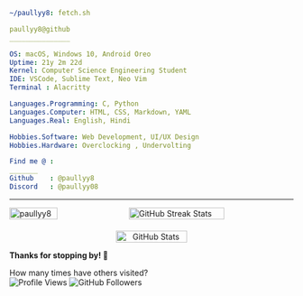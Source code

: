 ```yaml
~/paullyy8: fetch.sh
```

```yaml
paullyy8@github
_______________

OS: macOS, Windows 10, Android Oreo
Uptime: 21y 2m 22d   
Kernel: Computer Science Engineering Student  
IDE: VSCode, Sublime Text, Neo Vim
Terminal : Alacritty

Languages.Programming: C, Python  
Languages.Computer: HTML, CSS, Markdown, YAML  
Languages.Real: English, Hindi

Hobbies.Software: Web Development, UI/UX Design  
Hobbies.Hardware: Overclocking , Undervolting

Find me @ : 
_______
Github    : @paullyy8
Discord   : @paullyy08

```
---
<div style="display: flex; flex-direction: row; justify-content: space-between;">
  <!-- Most Used Languages -->
  <img src="https://github-readme-stats.vercel.app/api/top-langs?username=paullyy8&show_icons=true&locale=en&layout=compact&bg_color=0d1117&text_color=c9d1d9&title_color=58a6ff&icon_color=58a6ff&hide_border=true&border_radius=20" style="width: 41%;" alt="paullyy8" />

  <!-- GitHub Streak Stats -->
  <img src="https://github-readme-streak-stats.herokuapp.com/?user=paullyy8&theme=dark&hide_border=true&background=0d1117&ring=58a6ff&fire=58a6ff&currStreakLabel=c9d1d9&border_radius=20" style="width: 58%;" alt="GitHub Streak Stats"/>
</div>

<!-- Profile Stats -->
<div style="display: flex; justify-content: center; align-items: center; flex-direction: column; width: 100%; text-align: center; margin-top: 20px;">
  <img 
    src="https://github-readme-stats.vercel.app/api?username=paullyy8&theme=dark&show_icons=true&hide_border=true&include_all_commits=true&count_private=true&rank_icon=percentile&hide=issues,contribs&show_icons=true&bg_color=0d1117&text_color=c9d1d9&title_color=58a6ff&icon_color=58a6ff" 
    alt="GitHub Stats" 
    style="width: 50%; max-width: 800px;" 
  />
</div>

**Thanks for stopping by! 👋**

How many times have others visited?
\
![Profile Views](https://komarev.com/ghpvc/?username=paullyy8&style=for-the-badge&label=%20👀Visits%20) ![GitHub Followers](https://img.shields.io/github/followers/paullyy8?style=for-the-badge&logo=github
)

